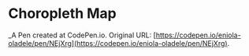 # Choropleth Map
 _A Pen created at CodePen.io. Original URL: [https://codepen.io/eniola-oladele/pen/NEjXrg](https://codepen.io/eniola-oladele/pen/NEjXrg).

 